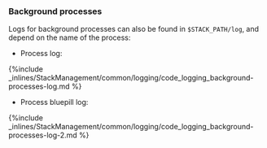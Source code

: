

### Background processes

Logs for background processes can also be found in `$STACK_PATH/log`, and depend on the name of the process:

*   Process log: 

{%include _inlines/StackManagement/common/logging/code_logging_background-processes-log.md %}




*   Process bluepill log: 

{%include _inlines/StackManagement/common/logging/code_logging_background-processes-log-2.md %}




